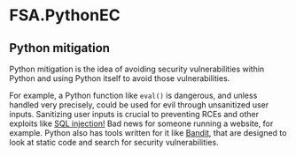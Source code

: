 # FSA.PythonEC

## Python mitigation

Python mitigation is the idea of avoiding security vulnerabilities within Python and using Python itself to avoid those vulnerabilities.

For example, a Python function like `eval()` is dangerous, and unless handled very precisely, could be used for evil through unsanitized user inputs. Sanitizing user inputs is crucial to preventing RCEs and other exploits like [SQL injection!](https://en.wikipedia.org/wiki/SQL_injection) Bad news for someone running a website, for example. Python also has tools written for it like [Bandit](https://bandit.readthedocs.io/en/latest/), that are designed to look at static code and search for security vulnerabilities. 